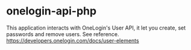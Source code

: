 # onelogin-api-php

This application interacts with OneLogin's User API, it let you create, set passwords and remove users.
See reference. https://developers.onelogin.com/docs/user-elements
